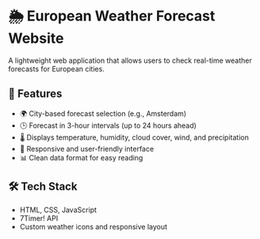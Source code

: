 # 🌦️ European Weather Forecast Website

A lightweight web application that allows users to check real-time weather forecasts for European cities.

## 🚀 Features

- 🌍 City-based forecast selection (e.g., Amsterdam)
- 🕒 Forecast in 3-hour intervals (up to 24 hours ahead)
- 🌡️ Displays temperature, humidity, cloud cover, wind, and precipitation
- 📱 Responsive and user-friendly interface
- 📊 Clean data format for easy reading

## 🛠️ Tech Stack

- HTML, CSS, JavaScript
- 7Timer! API
- Custom weather icons and responsive layout
